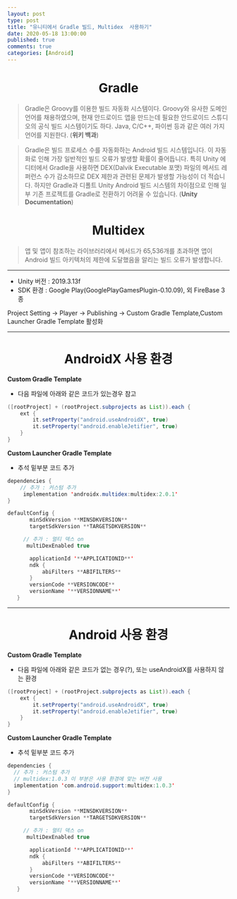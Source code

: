 ```yaml
---
layout: post
type: post
title: "유니티에서 Gradle 빌드, Multidex  사용하기"
date: 2020-05-18 13:00:00
published: true
comments: true
categories: [Android]
---
```


# <center> Gradle  </center>
  > Gradle은 Groovy를 이용한 빌드 자동화 시스템이다. Groovy와 유사한 도메인 언어를 채용하였으며, 현재 안드로이드 앱을 만드는데 필요한 안드로이드 스튜디오의 공식 빌드 시스템이기도 하다. Java, C/C++, 파이썬 등과 같은 여러 가지 언어를 지원한다. (**위키 백과**)

  > Gradle은 빌드 프로세스 수를 자동화하는 Android 빌드 시스템입니다. 이 자동화로 인해 가장 일반적인 빌드 오류가 발생할 확률이 줄어듭니다. 특히 Unity 에디터에서 Gradle을 사용하면 DEX(Dalvik Executable 포맷) 파일의 메서드 레퍼런스 수가 감소하므로 DEX 제한과 관련된 문제가 발생할 가능성이 더 적습니다. 하지만 Gradle과 디폴트 Unity Android 빌드 시스템의 차이점으로 인해 일부 기존 프로젝트를 Gradle로 전환하기 어려울 수 있습니다. (**Unity Documentation**)
# <center> Multidex  </center>
  >앱 및 앱이 참조하는 라이브러리에서 메서드가 65,536개를 초과하면 앱이 Android 빌드 아키텍처의 제한에 도달했음을 알리는 빌드 오류가 발생합니다.

---
- Unity 버전 : 2019.3.13f
- SDK 환경 : Google Play(GooglePlayGamesPlugin-0.10.09), 외 FireBase 3종


Project Setting -> Player -> Publishing -> Custom Gradle Template,Custom Launcher Gradle Template 활성화

---

# <center> AndroidX 사용 환경</center>

**Custom Gradle Template**  
- 다음 파일에 아래와 같은 코드가 있는경우 참고
```java
([rootProject] + (rootProject.subprojects as List)).each {
    ext {
        it.setProperty("android.useAndroidX", true)
        it.setProperty("android.enableJetifier", true)
    }
}
```

**Custom Launcher Gradle Template**  
- 추석 밑부분 코드 추가   

```Java
dependencies {
    // 추가 : 커스텀 추가
	 implementation 'androidx.multidex:multidex:2.0.1'
}

defaultConfig {
       minSdkVersion **MINSDKVERSION**
       targetSdkVersion **TARGETSDKVERSION**

     // 추가 : 멀티 덱스 on
      multiDexEnabled true

       applicationId '**APPLICATIONID**'
       ndk {
           abiFilters **ABIFILTERS**
       }
       versionCode **VERSIONCODE**
       versionName '**VERSIONNAME**'
   }

```

---

# <center> Android 사용 환경</center>

**Custom Gradle Template**  
 - 다음 파일에 아래와 같은 코드가 없는 경우(?), 또는 useAndroidX를 사용하지 않는 환경
```java
([rootProject] + (rootProject.subprojects as List)).each {
    ext {
        it.setProperty("android.useAndroidX", true)
        it.setProperty("android.enableJetifier", true)
    }
}
```

**Custom Launcher Gradle Template**  
- 추석 밑부분 코드 추가   

```java
dependencies {
  // 추가 : 커스텀 추가
  // multidex:1.0.3 이 부분은 사용 환경에 맞는 버전 사용
  implementation 'com.android.support:multidex:1.0.3'
}

defaultConfig {
       minSdkVersion **MINSDKVERSION**
       targetSdkVersion **TARGETSDKVERSION**

     // 추가 : 멀티 덱스 on
      multiDexEnabled true

       applicationId '**APPLICATIONID**'
       ndk {
           abiFilters **ABIFILTERS**
       }
       versionCode **VERSIONCODE**
       versionName '**VERSIONNAME**'
   }

```

